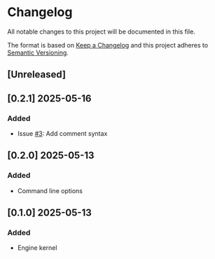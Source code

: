# Changelog

All notable changes to this project will be documented in this file.

The format is based on [Keep a Changelog](http://keepachangelog.com/en/1.0.0/)
and this project adheres to [Semantic Versioning](http://semver.org/spec/v2.0.0.html).

## [Unreleased]

## [0.2.1] 2025-05-16

### Added

- Issue [#3](https://github.com/m-marini/qucompcpp/issues/3): Add comment syntax

## [0.2.0] 2025-05-13

### Added

- Command line options

## [0.1.0] 2025-05-13

### Added

- Engine kernel
